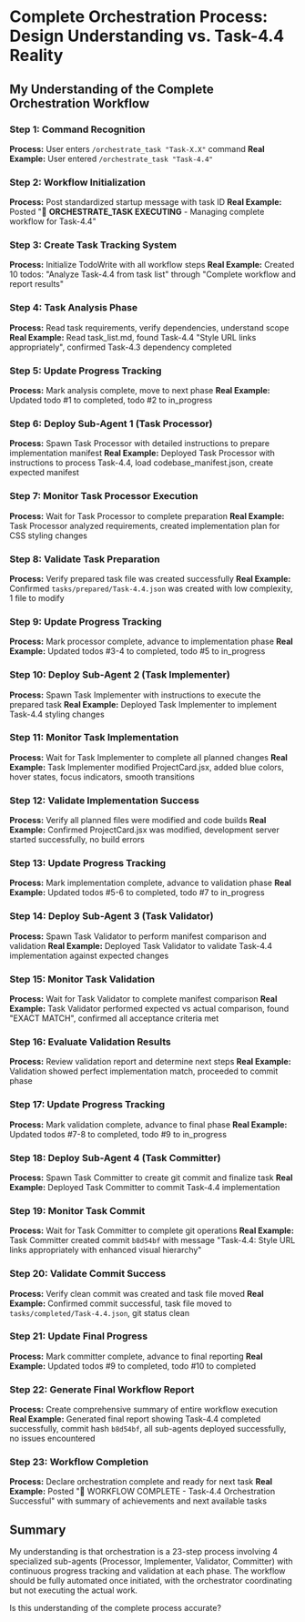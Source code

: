 # Complete Orchestration Process: Design Understanding vs. Task-4.4 Reality

## My Understanding of the Complete Orchestration Workflow

### **Step 1: Command Recognition**
**Process:** User enters `/orchestrate_task "Task-X.X"` command
**Real Example:** User entered `/orchestrate_task "Task-4.4"`

### **Step 2: Workflow Initialization** 
**Process:** Post standardized startup message with task ID
**Real Example:** Posted "🎯 **ORCHESTRATE_TASK EXECUTING** - Managing complete workflow for Task-4.4"

### **Step 3: Create Task Tracking System**
**Process:** Initialize TodoWrite with all workflow steps
**Real Example:** Created 10 todos: "Analyze Task-4.4 from task list" through "Complete workflow and report results"

### **Step 4: Task Analysis Phase**
**Process:** Read task requirements, verify dependencies, understand scope
**Real Example:** Read task_list.md, found Task-4.4 "Style URL links appropriately", confirmed Task-4.3 dependency completed

### **Step 5: Update Progress Tracking**
**Process:** Mark analysis complete, move to next phase
**Real Example:** Updated todo #1 to completed, todo #2 to in_progress

### **Step 6: Deploy Sub-Agent 1 (Task Processor)**
**Process:** Spawn Task Processor with detailed instructions to prepare implementation manifest
**Real Example:** Deployed Task Processor with instructions to process Task-4.4, load codebase_manifest.json, create expected manifest

### **Step 7: Monitor Task Processor Execution**
**Process:** Wait for Task Processor to complete preparation
**Real Example:** Task Processor analyzed requirements, created implementation plan for CSS styling changes

### **Step 8: Validate Task Preparation**
**Process:** Verify prepared task file was created successfully
**Real Example:** Confirmed `tasks/prepared/Task-4.4.json` was created with low complexity, 1 file to modify

### **Step 9: Update Progress Tracking**
**Process:** Mark processor complete, advance to implementation phase
**Real Example:** Updated todos #3-4 to completed, todo #5 to in_progress

### **Step 10: Deploy Sub-Agent 2 (Task Implementer)**
**Process:** Spawn Task Implementer with instructions to execute the prepared task
**Real Example:** Deployed Task Implementer to implement Task-4.4 styling changes

### **Step 11: Monitor Task Implementation**
**Process:** Wait for Task Implementer to complete all planned changes
**Real Example:** Task Implementer modified ProjectCard.jsx, added blue colors, hover states, focus indicators, smooth transitions

### **Step 12: Validate Implementation Success**
**Process:** Verify all planned files were modified and code builds
**Real Example:** Confirmed ProjectCard.jsx was modified, development server started successfully, no build errors

### **Step 13: Update Progress Tracking**
**Process:** Mark implementation complete, advance to validation phase
**Real Example:** Updated todos #5-6 to completed, todo #7 to in_progress

### **Step 14: Deploy Sub-Agent 3 (Task Validator)**
**Process:** Spawn Task Validator to perform manifest comparison and validation
**Real Example:** Deployed Task Validator to validate Task-4.4 implementation against expected changes

### **Step 15: Monitor Task Validation**
**Process:** Wait for Task Validator to complete manifest comparison
**Real Example:** Task Validator performed expected vs actual comparison, found "EXACT MATCH", confirmed all acceptance criteria met

### **Step 16: Evaluate Validation Results**
**Process:** Review validation report and determine next steps
**Real Example:** Validation showed perfect implementation match, proceeded to commit phase

### **Step 17: Update Progress Tracking**
**Process:** Mark validation complete, advance to final phase
**Real Example:** Updated todos #7-8 to completed, todo #9 to in_progress

### **Step 18: Deploy Sub-Agent 4 (Task Committer)**
**Process:** Spawn Task Committer to create git commit and finalize task
**Real Example:** Deployed Task Committer to commit Task-4.4 implementation

### **Step 19: Monitor Task Commit**
**Process:** Wait for Task Committer to complete git operations
**Real Example:** Task Committer created commit `b8d54bf` with message "Task-4.4: Style URL links appropriately with enhanced visual hierarchy"

### **Step 20: Validate Commit Success**
**Process:** Verify clean commit was created and task file moved
**Real Example:** Confirmed commit successful, task file moved to `tasks/completed/Task-4.4.json`, git status clean

### **Step 21: Update Final Progress**
**Process:** Mark committer complete, advance to final reporting
**Real Example:** Updated todos #9 to completed, todo #10 to completed

### **Step 22: Generate Final Workflow Report**
**Process:** Create comprehensive summary of entire workflow execution
**Real Example:** Generated final report showing Task-4.4 completed successfully, commit hash `b8d54bf`, all sub-agents deployed successfully, no issues encountered

### **Step 23: Workflow Completion**
**Process:** Declare orchestration complete and ready for next task
**Real Example:** Posted "🎉 WORKFLOW COMPLETE - Task-4.4 Orchestration Successful" with summary of achievements and next available tasks

## Summary

My understanding is that orchestration is a 23-step process involving 4 specialized sub-agents (Processor, Implementer, Validator, Committer) with continuous progress tracking and validation at each phase. The workflow should be fully automated once initiated, with the orchestrator coordinating but not executing the actual work.

Is this understanding of the complete process accurate?